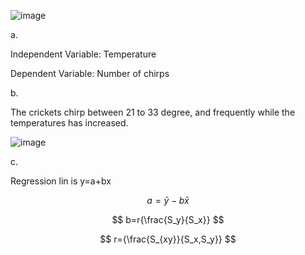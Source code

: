 
![image](https://github.com/user-attachments/assets/dfe1de65-3102-4768-b692-fbc574890239)

 
a.

Independent Variable: Temperature 

Dependent Variable: Number of chirps


b. 


The crickets chirp between 21 to 33 degree, and frequently while the temperatures has increased. 

 ![image](https://github.com/user-attachments/assets/b5d99e3e-cdf5-450b-898c-b0515967b170)


c. 

Regression lin is y=a+bx

$$
a=\bar{y}-{b\bar{x}}
$$

$$
b=r{\frac{S_y}{S_x}}
$$

$$
r={\frac{S_{xy}}{S_x,S_y}}
$$
